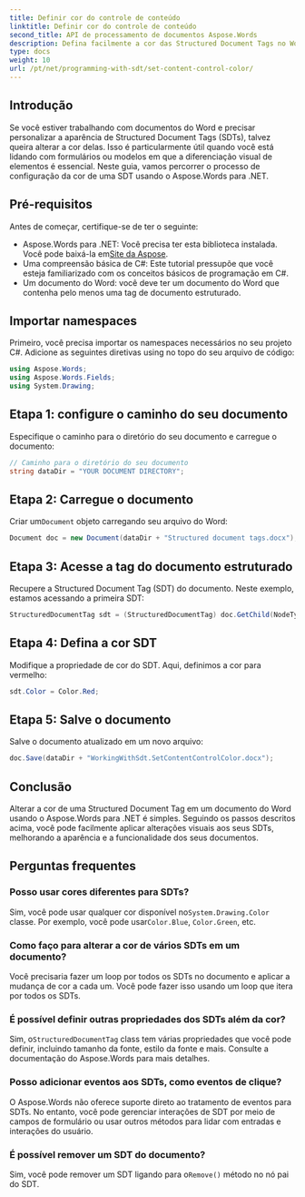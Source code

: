 ```yaml
---
title: Definir cor do controle de conteúdo
linktitle: Definir cor do controle de conteúdo
second_title: API de processamento de documentos Aspose.Words
description: Defina facilmente a cor das Structured Document Tags no Word usando o Aspose.Words para .NET. Personalize seus SDTs para melhorar a aparência do documento com este guia simples.
type: docs
weight: 10
url: /pt/net/programming-with-sdt/set-content-control-color/
---
```

## Introdução

Se você estiver trabalhando com documentos do Word e precisar personalizar a aparência de Structured Document Tags (SDTs), talvez queira alterar a cor delas. Isso é particularmente útil quando você está lidando com formulários ou modelos em que a diferenciação visual de elementos é essencial. Neste guia, vamos percorrer o processo de configuração da cor de uma SDT usando o Aspose.Words para .NET.

## Pré-requisitos

Antes de começar, certifique-se de ter o seguinte:
-  Aspose.Words para .NET: Você precisa ter esta biblioteca instalada. Você pode baixá-la em[Site da Aspose](https://releases.aspose.com/words/net/).
- Uma compreensão básica de C#: Este tutorial pressupõe que você esteja familiarizado com os conceitos básicos de programação em C#.
- Um documento do Word: você deve ter um documento do Word que contenha pelo menos uma tag de documento estruturado.

## Importar namespaces

Primeiro, você precisa importar os namespaces necessários no seu projeto C#. Adicione as seguintes diretivas using no topo do seu arquivo de código:

```csharp
using Aspose.Words;
using Aspose.Words.Fields;
using System.Drawing;
```

## Etapa 1: configure o caminho do seu documento

Especifique o caminho para o diretório do seu documento e carregue o documento:

```csharp
// Caminho para o diretório do seu documento
string dataDir = "YOUR DOCUMENT DIRECTORY";
```

## Etapa 2: Carregue o documento

 Criar um`Document` objeto carregando seu arquivo do Word:

```csharp
Document doc = new Document(dataDir + "Structured document tags.docx");
```

## Etapa 3: Acesse a tag do documento estruturado

Recupere a Structured Document Tag (SDT) do documento. Neste exemplo, estamos acessando a primeira SDT:

```csharp
StructuredDocumentTag sdt = (StructuredDocumentTag) doc.GetChild(NodeType.StructuredDocumentTag, 0, true);
```

## Etapa 4: Defina a cor SDT

Modifique a propriedade de cor do SDT. Aqui, definimos a cor para vermelho:

```csharp
sdt.Color = Color.Red;
```

## Etapa 5: Salve o documento

Salve o documento atualizado em um novo arquivo:

```csharp
doc.Save(dataDir + "WorkingWithSdt.SetContentControlColor.docx");
```

## Conclusão

Alterar a cor de uma Structured Document Tag em um documento do Word usando o Aspose.Words para .NET é simples. Seguindo os passos descritos acima, você pode facilmente aplicar alterações visuais aos seus SDTs, melhorando a aparência e a funcionalidade dos seus documentos.

## Perguntas frequentes

### Posso usar cores diferentes para SDTs?

 Sim, você pode usar qualquer cor disponível no`System.Drawing.Color` classe. Por exemplo, você pode usar`Color.Blue`, `Color.Green`, etc.

### Como faço para alterar a cor de vários SDTs em um documento?

Você precisaria fazer um loop por todos os SDTs no documento e aplicar a mudança de cor a cada um. Você pode fazer isso usando um loop que itera por todos os SDTs.

### É possível definir outras propriedades dos SDTs além da cor?

 Sim, o`StructuredDocumentTag` class tem várias propriedades que você pode definir, incluindo tamanho da fonte, estilo da fonte e mais. Consulte a documentação do Aspose.Words para mais detalhes.

### Posso adicionar eventos aos SDTs, como eventos de clique?

O Aspose.Words não oferece suporte direto ao tratamento de eventos para SDTs. No entanto, você pode gerenciar interações de SDT por meio de campos de formulário ou usar outros métodos para lidar com entradas e interações do usuário.

### É possível remover um SDT do documento?

 Sim, você pode remover um SDT ligando para o`Remove()` método no nó pai do SDT.